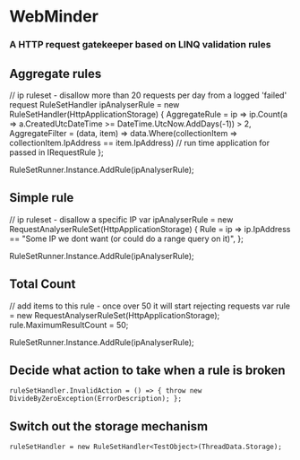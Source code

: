 #  WebMinder

### A HTTP request gatekeeper based on LINQ validation rules

## Aggregate rules
  // ip ruleset - disallow more than 20 requests per day from a logged 'failed'  request
  RuleSetHandler<IpAddressAnalyser> ipAnalyserRule = new RuleSetHandler<IpAddressAnalyser>(HttpApplicationStorage)
  {
      AggregateRule = ip => ip.Count(a => a.CreatedUtcDateTime >= DateTime.UtcNow.AddDays(-1)) > 2,
      AggregateFilter = (data, item) => data.Where(collectionItem => collectionItem.IpAddress == item.IpAddress) // run time application for passed in IRequestRule
  };


  RuleSetRunner.Instance.AddRule<IpAddressAnalyser>(ipAnalyserRule);



## Simple rule

  // ip ruleset - disallow a specific IP
  var ipAnalyserRule = new RequestAnalyserRuleSet<IpAddressAnalyser>(HttpApplicationStorage)
  {
    Rule = ip => ip.IpAddress == "Some IP we dont want (or could do a range query on it)",
  };

  RuleSetRunner.Instance.AddRule(ipAnalyserRule);


## Total Count

  // add items to this rule - once over 50 it will start rejecting requests
  var rule = new RequestAnalyserRuleSet<IpAddressAnalyser>(HttpApplicationStorage);
  rule.MaximumResultCount = 50;

  RuleSetRunner.Instance.AddRule(ipAnalyserRule);

## Decide what action to take when a rule is broken

	ruleSetHandler.InvalidAction = () => { throw new DivideByZeroException(ErrorDescription); };

## Switch out the storage mechanism

	ruleSetHandler = new RuleSetHandler<TestObject>(ThreadData.Storage);  
